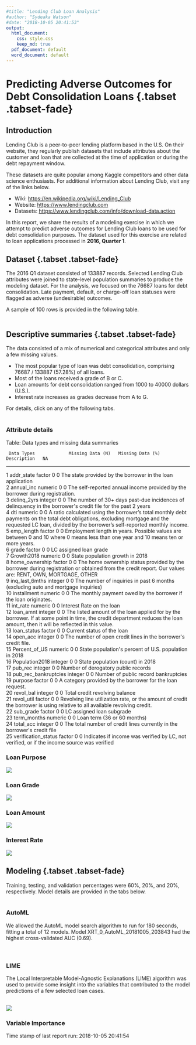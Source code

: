 ```yaml
---
#title: "Lending Club Loan Analysis"
#author: "Sydeaka Watson"
#date: "2018-10-05 20:41:53"
output:
  html_document:
    css: style.css
    keep_md: true
  pdf_document: default
  word_document: default
---
```
















# Predicting Adverse Outcomes for Debt Consolidation Loans {.tabset .tabset-fade}



## Introduction 

Lending Club is a peer-to-peer lending platform based in the U.S. On their website, they regularly publish datasets that include attributes about the customer and loan that are collected at the time of application or during the debt repayment window. 

These datasets are quite popular among Kaggle competitors and other data science enthusiasts. For additional information about Lending Club, visit any of the links below.

- Wiki: https://en.wikipedia.org/wiki/Lending_Club
- Website: https://www.lendingclub.com
- Datasets: https://www.lendingclub.com/info/download-data.action

In this report, we share the results of a modeling exercise in which we attempt to predict adverse outcomes for Lending Club loans to be used for debt consolidation purposes. The dataset used for this exercise are related to loan applications processed in **2016, Quarter 1**.

## Dataset {.tabset .tabset-fade}

The 2016 Q1 dataset consisted of 133887 records. Selected Lending Club attributes were joined to state-level population summaries to produce the modeling dataset.  For the analysis, we focused on the 76687 loans for debt consolidation. Late payment, default, or charge-off loan statuses were flagged as adverse (undesirable) outcomes.

A sample of 100 rows is provided in the following table. 
<br>
<br>




<!--html_preserve--><div id="htmlwidget-ec88f7ea3f83743d35be" style="width:100%;height:auto;" class="datatables html-widget"></div>
<script type="application/json" data-for="htmlwidget-ec88f7ea3f83743d35be">{"x":{"filter":"none","caption":"<caption>Lending Club loans for debt consolidation (data sample)<\/caption>","data":[["1","2","3","4","5","6","7","8","9","10","11","12","13","14","15","16","17","18","19","20","21","22","23","24","25","26","27","28","29","30","31","32","33","34","35","36","37","38","39","40","41","42","43","44","45","46","47","48","49","50","51","52","53","54","55","56","57","58","59","60","61","62","63","64","65","66","67","68","69","70","71","72","73","74","75","76","77","78","79","80","81","82","83","84","85","86","87","88","89","90","91","92","93","94","95","96","97","98","99","100"],[14000,16000,3925,15000,35000,15000,19000,8200,15350,19500,7000,25000,19375,20000,20000,25000,12000,8000,15000,15000,17200,20000,12000,8150,11850,27500,33600,35000,35000,22500,5500,17000,9500,13600,32625,20000,12000,30000,10000,11200,15600,7400,25000,10075,23475,14775,5000,18000,10000,2000,8000,8150,35000,8000,12000,23000,23100,6275,4325,27175,10000,10000,10000,9000,16000,15000,10000,14000,18625,25000,29075,10000,10000,9600,13000,2200,30000,12500,19425,4000,35000,10000,20000,26600,15600,12000,4800,28000,11200,23900,20000,15000,10000,24000,17000,35000,35000,16400,16000,8000],[6.97,10.75,18.25,11.99,14.46,23.13,13.99,6.49,11.99,8.39,17.27,23.13,18.25,15.77,14.46,5.32,11.99,12.88,6.97,9.75,22.45,8.39,13.67,22.45,16.29,6.97,20.75,18.25,9.75,13.67,13.99,16.29,11.47,14.85,26.99,17.27,7.89,5.32,15.31,10.75,21.18,9.75,13.67,15.31,24.11,18.99,10.78,9.16,6.49,9.75,11.47,17.27,16.29,9.75,9.16,9.16,13.44,11.99,15.31,21.48,7.89,16.29,10.78,10.78,6.49,13.67,11.47,11.99,8.39,14.46,7.49,9.17,5.32,10.78,6.49,13.44,16.29,6.49,13.44,6.49,21.18,9.75,14.46,24.99,23.13,7.49,17.27,20.75,9.75,11.99,19.48,16.29,11.48,10.78,10.75,15.77,7.39,18.99,20.75,9.17],[432.09,345.89,142.4,498.15,1204.06,581.67,649.29,251.29,341.38,399.04,250.52,706.64,494.64,483.93,470.15,752.87,398.52,269.09,462.96,482.25,479.46,630.34,277.18,313.16,290,848.75,904.28,1269.73,1125.25,765.4,187.96,600.11,313.14,470.46,996.03,499.96,375.43,903.45,348.18,365.35,589.18,237.91,850.44,350.79,676.83,383.2,163.18,573.74,306.45,64.3,263.7,291.67,1235.52,257.2,382.5,733.11,783.24,208.39,150.59,742.54,312.86,244.73,326.35,293.72,490.32,510.27,329.62,311.36,587,860.04,904.28,318.79,301.15,313.3,398.38,74.6,1059.02,383.06,658.63,122.58,950.42,321.5,470.15,1057.48,440.94,373.22,171.78,753.57,360.08,531.53,524.11,529.51,329.67,783.24,554.55,1226.53,1086.96,425.34,430.61,255.04],["A","B","D","C","C","F","C","A","C","B","D","F","D","D","C","A","C","C","A","B","F","B","C","E","D","A","E","D","B","C","C","D","B","C","G","D","A","A","C","B","E","B","C","C","F","D","B","B","A","B","B","D","D","B","B","B","C","C","C","E","A","D","B","B","A","C","B","C","B","C","A","B","A","B","A","C","D","A","C","A","E","B","C","F","F","A","D","E","B","C","E","D","B","B","B","D","A","D","E","B"],["A3","B4","D3","C1","C4","F1","C4","A2","C1","B1","D2","F1","D3","D1","C4","A1","C1","C2","A3","B3","F1","B1","C3","E5","D1","A3","E2","D3","B3","C3","C4","D1","B5","C5","G1","D2","A5","A1","C5","B4","E3","B3","C3","C5","F2","D4","B4","B2","A2","B3","B5","D2","D1","B3","B2","B2","C3","C1","C5","E5","A5","D1","B4","B4","A2","C3","B5","C1","B1","C4","A4","B2","A1","B4","A2","C3","D1","A2","C3","A2","E3","B3","C4","F3","F1","A4","D2","E2","B3","C1","E2","D1","B5","B4","B4","D1","A4","D4","E2","B2"],["10+ years","5 years","10+ years","2 years","10+ years","3 years","10+ years","3 years","10+ years","10+ years","4 years","10+ years","10+ years","3 years","3 years","6 years","2 years","10+ years","10+ years","7 years","7 years","2 years","4 years","7 years","10+ years","10+ years","&lt; 1 year","10+ years","n/a","10+ years","10+ years","3 years","7 years","10+ years","10+ years","5 years","5 years","6 years","5 years","5 years","2 years","3 years","10+ years","8 years","3 years","10+ years","10+ years","7 years","10+ years","&lt; 1 year","10+ years","10+ years","10+ years","3 years","3 years","5 years","2 years","3 years","3 years","4 years","10+ years","3 years","9 years","10+ years","10+ years","10+ years","4 years","10+ years","1 year","2 years","5 years","2 years","5 years","2 years","&lt; 1 year","9 years","&lt; 1 year","10+ years","&lt; 1 year","10+ years","10+ years","7 years","10+ years","9 years","10+ years","8 years","&lt; 1 year","10+ years","7 years","10+ years","3 years","10+ years","5 years","10+ years","6 years","3 years","1 year","2 years","10+ years","10+ years"],["MORTGAGE","MORTGAGE","RENT","MORTGAGE","OWN","RENT","MORTGAGE","RENT","OWN","MORTGAGE","RENT","RENT","RENT","MORTGAGE","MORTGAGE","MORTGAGE","RENT","MORTGAGE","OWN","RENT","RENT","OWN","MORTGAGE","MORTGAGE","MORTGAGE","MORTGAGE","MORTGAGE","MORTGAGE","OWN","MORTGAGE","OWN","MORTGAGE","RENT","MORTGAGE","MORTGAGE","MORTGAGE","MORTGAGE","MORTGAGE","RENT","RENT","MORTGAGE","RENT","MORTGAGE","RENT","MORTGAGE","OWN","RENT","MORTGAGE","MORTGAGE","RENT","RENT","MORTGAGE","RENT","MORTGAGE","MORTGAGE","RENT","RENT","MORTGAGE","MORTGAGE","MORTGAGE","MORTGAGE","MORTGAGE","RENT","MORTGAGE","MORTGAGE","MORTGAGE","MORTGAGE","RENT","MORTGAGE","RENT","MORTGAGE","MORTGAGE","OWN","RENT","MORTGAGE","MORTGAGE","RENT","MORTGAGE","RENT","MORTGAGE","MORTGAGE","OWN","MORTGAGE","RENT","MORTGAGE","MORTGAGE","OWN","MORTGAGE","RENT","MORTGAGE","RENT","RENT","RENT","RENT","RENT","MORTGAGE","MORTGAGE","MORTGAGE","MORTGAGE","RENT"],[75000,50000,60000,75000,137000,30000,90000,48000,40000,114500,85000,85000,120000,89000,84000,85000,85000,50000,58000,60000,39100,88000,40000,30000,55000,141978,36000,120000,80000,75000,74000,85000,94000,138600,72000,65000,86000,120000,47882,80000,32000,32000,118035.01,74000,61800,42000,48024,9000,70000,45000,43000,76000,69132.24,83000,68000,85000,55000,138000,55000,65000,126000,117500,85000,68000,80000,90000,37000,48000,99000,60000,85000,63000,87000,65000,90000,61500,140000,165000,50000,80000,80000,80000,60000,70000,49000,110000,15000,100000,50000,52000,50000,375000,72000,115000,44000,105000,115000,95000,45000,63000],["Source Verified","Not Verified","Source Verified","Source Verified","Source Verified","Verified","Not Verified","Verified","Not Verified","Verified","Source Verified","Not Verified","Source Verified","Source Verified","Verified","Verified","Source Verified","Verified","Source Verified","Not Verified","Verified","Source Verified","Verified","Verified","Not Verified","Not Verified","Not Verified","Source Verified","Verified","Verified","Verified","Source Verified","Source Verified","Not Verified","Source Verified","Not Verified","Not Verified","Source Verified","Verified","Source Verified","Verified","Verified","Verified","Verified","Verified","Source Verified","Verified","Not Verified","Not Verified","Verified","Not Verified","Source Verified","Verified","Verified","Source Verified","Source Verified","Verified","Source Verified","Source Verified","Source Verified","Source Verified","Source Verified","Source Verified","Source Verified","Not Verified","Source Verified","Source Verified","Not Verified","Not Verified","Not Verified","Source Verified","Not Verified","Not Verified","Not Verified","Source Verified","Not Verified","Source Verified","Not Verified","Verified","Not Verified","Source Verified","Not Verified","Verified","Verified","Verified","Not Verified","Verified","Source Verified","Source Verified","Not Verified","Source Verified","Source Verified","Not Verified","Source Verified","Not Verified","Source Verified","Source Verified","Source Verified","Verified","Source Verified"],["debt_consolidation","debt_consolidation","debt_consolidation","debt_consolidation","debt_consolidation","debt_consolidation","debt_consolidation","debt_consolidation","debt_consolidation","debt_consolidation","debt_consolidation","debt_consolidation","debt_consolidation","debt_consolidation","debt_consolidation","debt_consolidation","debt_consolidation","debt_consolidation","debt_consolidation","debt_consolidation","debt_consolidation","debt_consolidation","debt_consolidation","debt_consolidation","debt_consolidation","debt_consolidation","debt_consolidation","debt_consolidation","debt_consolidation","debt_consolidation","debt_consolidation","debt_consolidation","debt_consolidation","debt_consolidation","debt_consolidation","debt_consolidation","debt_consolidation","debt_consolidation","debt_consolidation","debt_consolidation","debt_consolidation","debt_consolidation","debt_consolidation","debt_consolidation","debt_consolidation","debt_consolidation","debt_consolidation","debt_consolidation","debt_consolidation","debt_consolidation","debt_consolidation","debt_consolidation","debt_consolidation","debt_consolidation","debt_consolidation","debt_consolidation","debt_consolidation","debt_consolidation","debt_consolidation","debt_consolidation","debt_consolidation","debt_consolidation","debt_consolidation","debt_consolidation","debt_consolidation","debt_consolidation","debt_consolidation","debt_consolidation","debt_consolidation","debt_consolidation","debt_consolidation","debt_consolidation","debt_consolidation","debt_consolidation","debt_consolidation","debt_consolidation","debt_consolidation","debt_consolidation","debt_consolidation","debt_consolidation","debt_consolidation","debt_consolidation","debt_consolidation","debt_consolidation","debt_consolidation","debt_consolidation","debt_consolidation","debt_consolidation","debt_consolidation","debt_consolidation","debt_consolidation","debt_consolidation","debt_consolidation","debt_consolidation","debt_consolidation","debt_consolidation","debt_consolidation","debt_consolidation","debt_consolidation","debt_consolidation"],[15.98,18.75,6,8.27,23.45,27.76,21.75,14.5,16.56,25.74,9.54,12.18,14,7.86,16.44,5.97,20.61,32.5,34.72,28.9,30.38,18.61,21.63,32.56,13.48,24.44,24.7,27.31,23.18,15.21,10.17,21.38,27.27,27.23,23.72,20.33,8.51,12.64,26.59,14.65,29.03,20.14,6.9,22.15,22.58,28.34,18.64,108,30.29,11.07,8.95,16.3,31.87,9.43,30.48,19.33,21.25,20.9,7.29,24.84,21.95,34.54,11.69,17.19,19.65,15.15,18.26,28.05,25.89,9.84,16.48,17.39,20.7,24.75,19.75,17.89,7.46,13.49,19.9,19.08,17.3,5.4,25,8.9,20.99,10.85,9.52,8.77,20.21,14.89,36.02,14.54,15.17,9.99,31.89,24.26,9.91,15.07,33.26,21.75],[0,0,0,0,1,0,0,0,0,0,0,0,0,1,0,0,0,0,0,0,0,2,0,0,0,0,0,0,0,3,0,0,0,0,0,0,0,0,2,2,1,0,3,2,0,0,0,0,0,1,0,0,0,5,0,0,0,0,3,1,0,1,2,0,0,1,4,0,1,0,0,1,0,0,1,2,0,0,0,0,0,1,0,0,0,0,0,0,8,0,1,0,0,0,0,0,5,0,0,0],[1,0,2,1,1,1,5,0,1,0,0,0,1,2,1,0,0,0,0,0,0,1,0,1,0,0,0,3,0,0,2,0,2,1,1,0,0,0,0,0,1,0,1,0,1,0,0,0,1,0,1,1,1,0,0,0,1,0,1,1,0,1,0,0,0,2,0,0,0,2,0,0,1,0,0,2,1,0,1,1,2,0,0,0,1,0,0,1,1,0,2,0,0,0,0,1,1,3,3,0],[0,0,0,0,0,0,0,0,0,0,0,0,1,0,1,0,0,0,1,0,1,0,0,1,0,0,0,0,0,0,0,0,0,0,0,0,0,0,0,0,0,0,0,0,0,1,0,1,0,0,0,0,0,0,1,0,0,0,0,1,0,0,0,1,0,1,0,0,0,0,0,0,0,0,0,0,0,0,0,0,0,0,0,0,1,0,0,0,1,0,0,0,0,0,0,0,0,0,1,1],[11,10,5,6,21,8,20,3,10,12,5,18,4,10,11,7,16,15,12,6,9,15,8,10,5,25,9,28,14,17,8,20,19,21,33,12,10,19,8,7,5,12,10,5,12,11,22,10,14,6,9,9,7,17,12,16,11,12,11,14,22,14,12,6,9,8,22,8,15,6,7,14,8,10,8,6,13,10,7,22,11,6,10,9,7,9,7,10,19,13,9,12,8,10,11,11,12,23,32,7],[0,0,0,0,0,0,0,0,0,0,0,0,1,0,2,0,0,0,1,0,1,0,0,1,0,0,0,0,0,0,0,0,0,0,0,0,1,0,0,0,0,0,0,0,0,1,0,1,0,0,0,4,0,0,2,1,0,0,0,1,0,0,0,1,0,1,0,0,0,0,0,0,0,1,1,0,0,0,0,0,0,0,0,0,1,2,0,0,1,0,0,0,0,0,0,0,0,0,1,1],[18347,15331,1994,5875,37383,1863,26090,0,7221,64006,11261,20501,5049,6997,6782,25687,13395,14728,8332,18977,3663,19491,7910,6260,13369,46377,3781,27704,29466,22875,16142,16621,9430,24991,29882,23242,7477,78821,11108,4026,2220,7255,12043,3690,6571,12326,19868,3801,14484,23,7985,2048,30698,2588,8239,24222,9300,25828,2029,12648,62653,10899,14281,4525,12836,10024,13003,9067,22302,6481,13094,10491,8024,10177,117916,1799,29884,8921,18707,8737,22456,9013,19217,6943,3717,12096,4429,14476,3469,13994,15183,38961,5819,2318,12412,33688,13185,8738,16943,8110],["46.4%","36.2%","53.9%","97.9%","40.1%","43.3%","51.1%","0%","14.8%","83%","77.7%","64.7%","60.8%","25.4%","21.7%","58.4%","70.1%","32.2%","61.7%","93%","20.3%","38.7%","93%","31.8%","95.5%","43.3%","43.5%","64.1%","42.9%","46%","81.1%","73.2%","43.3%","94.3%","62.6%","68%","14.2%","19.7%","78.8%","83.9%","96.5%","63.1%","67.3%","94.6%","54.3%","52%","47.3%","30.4%","28.7%","1%","43.4%","24.7%","84.3%","51.8%","26.2%","70.8%","51.1%","69%","33.8%","38.7%","91.3%","59%","88.2%","35.4%","65.2%","76.5%","52.6%","90.7%","46.1%","51%","23.5%","46%","31.8%","73.2%","56.9%","77%","46.6%","81.1%","58.6%","24.5%","59.3%","77.7%","72%","43.9%","88.5%","36.8%","33.1%","63.5%","11.6%","25.7%","53.5%","98.9%","26.7%","17.7%","34.2%","53.9%","76.7%","38.5%","27.4%","43.1%"],[19,20,20,29,42,15,35,17,27,31,6,28,12,31,25,23,18,22,22,17,17,38,19,31,9,48,28,46,29,27,20,39,54,38,51,16,25,36,20,15,22,25,19,12,16,19,54,16,35,14,23,15,40,37,32,17,19,21,16,28,30,33,26,20,25,26,53,19,51,12,20,17,10,34,19,20,27,20,12,34,35,15,22,23,13,21,8,23,31,29,13,22,10,26,31,28,29,31,41,15],["NJ","WA","CA","GA","NY","CA","WA","MI","NJ","WI","CA","VA","FL","MD","ID","FL","CA","GA","WI","MS","FL","MD","ID","LA","NH","MI","AL","KY","TX","NY","WI","TX","HI","CA","VA","TX","CT","AZ","NY","CA","TN","TX","NY","NY","OH","OH","CA","CA","AR","CO","NY","GA","VA","NJ","FL","IL","MT","VA","CT","NJ","CT","VA","IL","IL","CT","IL","MS","WI","TX","TX","AZ","FL","TX","TX","MN","GA","NJ","CA","MD","TX","TX","NC","WA","NY","SC","NY","CA","OR","FL","CT","NH","CA","GA","MD","KS","IL","HI","AR","AL","CA"],[9032872,7530552,39776830,10545138,19862512,39776830,7530552,9991177,9032872,5818049,39776830,8525660,21312211,6079602,1753860,21312211,39776830,10545138,5818049,2982785,21312211,6079602,1753860,4682509,1350575,9991177,4888949,4472265,28704330,19862512,5818049,28704330,1426393,39776830,8525660,28704330,3588683,7123898,19862512,39776830,6782564,28704330,19862512,19862512,11694664,11694664,39776830,39776830,3020327,5684203,19862512,10545138,8525660,9032872,21312211,12768320,1062330,8525660,3588683,9032872,3588683,8525660,12768320,12768320,3588683,12768320,2982785,5818049,28704330,28704330,7123898,21312211,28704330,28704330,5628162,10545138,9032872,39776830,6079602,28704330,28704330,10390149,7530552,19862512,5088916,19862512,39776830,4199563,21312211,3588683,1350575,39776830,10545138,6079602,2918515,12768320,1426393,3020327,4888949,39776830],[0.003023437,0.016853002,0.006074793,0.011099319,0.000660625,0.006074793,0.016853002,0.00289752,0.003023437,0.003893722,0.006074793,0.006569052,0.015621652,0.004531427,0.021501587,0.015621652,0.006074793,0.011099319,0.003893722,-0.000440669,0.015621652,0.004531427,0.021501587,-0.000389383,0.005793885,0.00289752,0.002913382,0.004058202,0.014122583,0.000660625,0.003893722,0.014122583,-0.00080208,0.006074793,0.006569052,0.014122583,0.000139068,0.015339775,0.000660625,0.006074793,0.009913663,0.014122583,0.000660625,0.000660625,0.003092564,0.003092564,0.006074793,0.006074793,0.005341714,0.013741196,0.000660625,0.011099319,0.006569052,0.003023437,0.015621652,-0.002632631,0.011268043,0.006569052,0.000139068,0.003023437,0.000139068,0.006569052,-0.002632631,-0.002632631,0.000139068,-0.002632631,-0.000440669,0.003893722,0.014122583,0.014122583,0.015339775,0.015621652,0.014122583,0.014122583,0.00924505,0.011099319,0.003023437,0.006074793,0.004531427,0.014122583,0.014122583,0.011362332,0.016853002,0.000660625,0.012846787,0.000660625,0.006074793,0.013707475,0.015621652,0.000139068,0.005793885,0.006074793,0.011099319,0.004531427,0.001850935,-0.002632631,-0.00080208,0.005341714,0.002913382,0.006074793],[0.027536522,0.022956731,0.121258837,0.032146633,0.060550454,0.121258837,0.022956731,0.030457895,0.027536522,0.017736201,0.121258837,0.025990297,0.064969831,0.01853354,0.005346606,0.064969831,0.121258837,0.032146633,0.017736201,0.009092958,0.064969831,0.01853354,0.005346606,0.014274531,0.0041172,0.030457895,0.014903859,0.013633607,0.087504552,0.060550454,0.017736201,0.087504552,0.004348329,0.121258837,0.025990297,0.087504552,0.010940025,0.021717055,0.060550454,0.121258837,0.020676505,0.087504552,0.060550454,0.060550454,0.03565094,0.03565094,0.121258837,0.121258837,0.009207404,0.017328174,0.060550454,0.032146633,0.025990297,0.027536522,0.064969831,0.038923957,0.003238491,0.025990297,0.010940025,0.027536522,0.010940025,0.025990297,0.038923957,0.038923957,0.010940025,0.038923957,0.009092958,0.017736201,0.087504552,0.087504552,0.021717055,0.064969831,0.087504552,0.087504552,0.017157335,0.032146633,0.027536522,0.121258837,0.01853354,0.087504552,0.087504552,0.031674153,0.022956731,0.060550454,0.015513454,0.060550454,0.121258837,0.01280228,0.064969831,0.010940025,0.0041172,0.121258837,0.032146633,0.01853354,0.008897032,0.038923957,0.004348329,0.009207404,0.014903859,0.121258837],[36,60,36,36,36,36,36,36,60,60,36,60,60,60,60,36,36,36,36,36,60,36,60,36,60,36,60,36,36,36,36,36,36,36,60,60,36,36,36,36,36,36,36,36,60,60,36,36,36,36,36,36,36,36,36,36,36,36,36,60,36,60,36,36,36,36,36,60,36,36,36,36,36,36,36,36,36,36,36,36,60,36,60,36,60,36,36,60,36,60,60,36,36,36,36,36,36,60,60,36],["no","no","yes","no","no","no","no","yes","no","no","yes","no","no","yes","no","no","no","no","no","no","yes","no","no","yes","no","yes","no","yes","no","no","no","no","no","no","no","yes","no","no","no","yes","no","no","yes","yes","yes","yes","yes","no","no","no","no","no","no","no","no","no","no","no","no","no","no","no","yes","no","no","no","yes","no","no","no","no","no","no","no","no","yes","yes","no","no","no","no","no","no","yes","no","no","no","yes","yes","yes","yes","no","no","no","no","no","no","yes","no","yes"]],"container":"<table class=\"display\">\n  <thead>\n    <tr>\n      <th> <\/th>\n      <th>loan_amnt<\/th>\n      <th>int_rate<\/th>\n      <th>installment<\/th>\n      <th>grade<\/th>\n      <th>sub_grade<\/th>\n      <th>emp_length<\/th>\n      <th>home_ownership<\/th>\n      <th>annual_inc<\/th>\n      <th>verification_status<\/th>\n      <th>purpose<\/th>\n      <th>dti<\/th>\n      <th>delinq_2yrs<\/th>\n      <th>inq_last_6mths<\/th>\n      <th>pub_rec_bankruptcies<\/th>\n      <th>open_acc<\/th>\n      <th>pub_rec<\/th>\n      <th>revol_bal<\/th>\n      <th>revol_util<\/th>\n      <th>total_acc<\/th>\n      <th>addr_state<\/th>\n      <th>Population2018<\/th>\n      <th>Growth2018<\/th>\n      <th>Percent_of_US<\/th>\n      <th>term_months<\/th>\n      <th>late_or_chargeoff<\/th>\n    <\/tr>\n  <\/thead>\n<\/table>","options":{"columnDefs":[{"className":"dt-right","targets":[1,2,3,8,11,12,13,14,15,16,17,19,21,22,23,24]},{"orderable":false,"targets":0}],"order":[],"autoWidth":false,"orderClasses":false}},"evals":[],"jsHooks":[]}</script><!--/html_preserve-->


## Descriptive summaries {.tabset .tabset-fade}

The data consisted of a mix of numerical and categorical attributes and only a few missing values. 

- The most popular type of loan was debt consolidation, comprising 76687 / 133887 (57.28%) of all loans. 
- Most of the loans received a grade of B or C. 
- Loan amounts for debt consolidation ranged from 1000 to 40000 dollars (U.S.). 
- Interest rate increases as grades decrease from A to G.

For details, click on any of the following tabs.
<br>
<br>
 
### Attribute details

Table: Data types and missing data summaries

     Data Types             Missing Data (N)   Missing Data (%)   Description   NA                                                                                                                                                                                                       
---  ---------------------  -----------------  -----------------  ------------  ---------------------------------------------------------------------------------------------------------------------------------------------------------------------------------------------------------
1    addr_state             factor             0                  0             The state provided by the borrower in the loan application                                                                                                                                               
2    annual_inc             numeric            0                  0             The self-reported annual income provided by the borrower during registration.                                                                                                                            
3    delinq_2yrs            integer            0                  0             The number of 30+ days past-due incidences of delinquency in the borrower's credit file for the past 2 years                                                                                             
4    dti                    numeric            0                  0             A ratio calculated using the borrower’s total monthly debt payments on the total debt obligations, excluding mortgage and the requested LC loan, divided by the borrower’s self-reported monthly income. 
5    emp_length             factor             0                  0             Employment length in years. Possible values are between 0 and 10 where 0 means less than one year and 10 means ten or more years.                                                                        
6    grade                  factor             0                  0             LC assigned loan grade                                                                                                                                                                                   
7    Growth2018             numeric            0                  0             State population growth in 2018                                                                                                                                                                          
8    home_ownership         factor             0                  0             The home ownership status provided by the borrower during registration or obtained from the credit report. Our values are: RENT, OWN, MORTGAGE, OTHER                                                    
9    inq_last_6mths         integer            0                  0             The number of inquiries in past 6 months (excluding auto and mortgage inquiries)                                                                                                                         
10   installment            numeric            0                  0             The monthly payment owed by the borrower if the loan originates.                                                                                                                                         
11   int_rate               numeric            0                  0             Interest Rate on the loan                                                                                                                                                                                
12   loan_amnt              integer            0                  0             The listed amount of the loan applied for by the borrower. If at some point in time, the credit department reduces the loan amount, then it will be reflected in this value.                             
13   loan_status            factor             0                  0             Current status of the loan                                                                                                                                                                               
14   open_acc               integer            0                  0             The number of open credit lines in the borrower's credit file.                                                                                                                                           
15   Percent_of_US          numeric            0                  0             State population's percent of U.S. population in 2018                                                                                                                                                    
16   Population2018         integer            0                  0             State population (count) in 2018                                                                                                                                                                         
17   pub_rec                integer            0                  0             Number of derogatory public records                                                                                                                                                                      
18   pub_rec_bankruptcies   integer            0                  0             Number of public record bankruptcies                                                                                                                                                                     
19   purpose                factor             0                  0             A category provided by the borrower for the loan request.                                                                                                                                                
20   revol_bal              integer            0                  0             Total credit revolving balance                                                                                                                                                                           
21   revol_util             factor             0                  0             Revolving line utilization rate, or the amount of credit the borrower is using relative to all available revolving credit.                                                                               
22   sub_grade              factor             0                  0             LC assigned loan subgrade                                                                                                                                                                                
23   term_months            numeric            0                  0             Loan term (36 or 60 months)                                                                                                                                                                              
24   total_acc              integer            0                  0             The total number of credit lines currently in the borrower's credit file                                                                                                                                 
25   verification_status    factor             0                  0             Indicates if income was verified by LC, not verified, or if the income source was verified                                                                                                               




### Loan Purpose
![](../plots/plot_purpose.png)

### Loan Grade
![](../plots/plot_grade.png)

### Loan Amount
![](../plots/plot_loan_amnt_by_grade.png)

### Interest Rate
![](../plots/plot_int_rate_by_grade.png)

## Modeling {.tabset .tabset-fade}

Training, testing, and validation percentages were 60%, 20%, and 20%, respectively. Model details are provided in the tabs below.
<br>
<br>

### AutoML

We allowed the AutoML model search algorithm to run for 180 seconds, fitting a total of 12 models. Model XRT_0_AutoML_20181005_203843 had the highest cross-validated AUC (0.69).  
<br>
<br>

<!--html_preserve--><div id="htmlwidget-7101767bf9f2ffa1e8ce" style="width:100%;height:auto;" class="datatables html-widget"></div>
<script type="application/json" data-for="htmlwidget-7101767bf9f2ffa1e8ce">{"x":{"filter":"none","caption":"<caption>AutoML leaderboard<\/caption>","data":[["1","2","3","4","5","6","7","8","9","10","11","12"],["XRT_0_AutoML_20181005_203843","GBM_grid_0_AutoML_20181005_203843_model_0","StackedEnsemble_AllModels_0_AutoML_20181005_203525","StackedEnsemble_BestOfFamily_0_AutoML_20181005_203525","DRF_0_AutoML_20181005_203843","XRT_0_AutoML_20181005_203525","GBM_grid_0_AutoML_20181005_203525_model_0","GBM_grid_0_AutoML_20181005_203843_model_1","DRF_0_AutoML_20181005_203525","GBM_grid_0_AutoML_20181005_203843_model_2","GBM_grid_0_AutoML_20181005_203843_model_4","GBM_grid_0_AutoML_20181005_203843_model_3"],[0.690639316513979,0.68897614088545,0.688086555291624,0.688086555291624,0.685139290921782,0.682734544173075,0.680497947481676,0.678578164100166,0.677496034254845,0.667884133406654,0.66575181281186,0.66040783868679],[0.514632276371298,0.447322356486797,0.439344082183037,0.439344082183037,0.524273048633094,0.52085135697958,0.44132563080825,0.458165027056172,0.540386108978849,0.474345583865441,0.466047474898063,0.520552995960258],[0.359670702171762,0.362888042856899,0.36230518653348,0.36230518653348,0.366490711719933,0.368987855264578,0.369522333581154,0.374160691560531,0.368963377143223,0.382654151113704,0.382397043279436,0.388356148823718],[0.392435822176231,0.375631931239001,0.371230734868329,0.371230734868329,0.391321616030668,0.389618812635978,0.372311689053335,0.378911817209995,0.388640868216102,0.383330013307926,0.382248647054352,0.391674829013176],[0.154005874527135,0.141099347766342,0.137812258510879,0.137812258510879,0.153132607172853,0.151802819159869,0.138615993805747,0.143574165221381,0.151041724447766,0.146941899102655,0.146114028174882,0.153409171682501]],"container":"<table class=\"display\">\n  <thead>\n    <tr>\n      <th> <\/th>\n      <th>model_id<\/th>\n      <th>auc<\/th>\n      <th>logloss<\/th>\n      <th>mean_per_class_error<\/th>\n      <th>rmse<\/th>\n      <th>mse<\/th>\n    <\/tr>\n  <\/thead>\n<\/table>","options":{"columnDefs":[{"className":"dt-right","targets":[2,3,4,5,6]},{"orderable":false,"targets":0}],"order":[],"autoWidth":false,"orderClasses":false,"rowCallback":"function(row, data) {\nDTWidget.formatRound(this, row, data, 1, 3, 3, ',', '.');\nDTWidget.formatRound(this, row, data, 2, 3, 3, ',', '.');\nDTWidget.formatRound(this, row, data, 3, 3, 3, ',', '.');\nDTWidget.formatRound(this, row, data, 4, 3, 3, ',', '.');\nDTWidget.formatRound(this, row, data, 5, 3, 3, ',', '.');\nDTWidget.formatRound(this, row, data, 6, 3, 3, ',', '.');\n}"}},"evals":["options.rowCallback"],"jsHooks":[]}</script><!--/html_preserve-->

### LIME

The Local Interpretable Model-Agnostic Explanations (LIME) algorithm was used to provide some insight into the variables that contributed to the model predictions of a few selected loan cases.
<br>
<br>

![](../plots/plot_lime.png)


### Variable Importance
<!--html_preserve--><div id="htmlwidget-7ab8d1c6674e5e423d9c" style="width:100%;height:auto;" class="datatables html-widget"></div>
<script type="application/json" data-for="htmlwidget-7ab8d1c6674e5e423d9c">{"x":{"filter":"none","caption":"<caption>Variable Importance for top GBM<\/caption>","data":[["1","2","3","4","5","6","7","8","9","10","11","12","13","14","15","16","17","18","19","20","21","22","23"],["revol_util","sub_grade","addr_state","int_rate","grade","emp_length","dti","revol_bal","home_ownership","open_acc","installment","loan_amnt","inq_last_6mths","total_acc","delinq_2yrs","annual_inc","verification_status","term_months","pub_rec","Growth2018","Percent_of_US","pub_rec_bankruptcies","Population2018"],[7251.20263671875,6829.90771484375,2908.08178710938,2742.98168945312,1857.52685546875,1186.95593261719,537.568603515625,535.247863769531,368.138702392578,323.23193359375,273.565032958984,269.488922119141,253.733245849609,192.176803588867,133.190673828125,131.352783203125,120.633758544922,107.263900756836,103.179862976074,72.1773529052734,56.1380577087402,39.5341491699219,30.3893032073975],[1,0.941899993286405,0.401048203008889,0.378279552630783,0.256168107351266,0.163690906472074,0.0741350959899365,0.0738150470460079,0.0507693303905744,0.0445763206170744,0.0377268498295306,0.0371647208911938,0.0349918845964601,0.0265027490220339,0.0183680805103518,0.0181146203993774,0.0166363794516036,0.0147925669893255,0.014229344861167,0.00995384579928585,0.00774189614071292,0.0054520816960387,0.00419093283278441],[0.275463235449836,0.259458819620852,0.110474035572171,0.104202109472192,0.0705648956700405,0.0450908267105141,0.0204214934017721,0.0203333316841752,0.0139850840110093,0.0122791375016285,0.0103923601173726,0.0102375142612783,0.00963897774542816,0.00730053299392442,0.00505973088638457,0.00498991194415811,0.0045827109099099,0.00407480836348804,0.00391966137378854,0.00274191856904004,0.00213260775943738,0.00150184806392765,0.00115444791767174],["Revolving line utilization rate, or the amount of credit the borrower is using relative to all available revolving credit.","LC assigned loan subgrade","The state provided by the borrower in the loan application","Interest Rate on the loan","LC assigned loan grade","Employment length in years. Possible values are between 0 and 10 where 0 means less than one year and 10 means ten or more years.","A ratio calculated using the borrower’s total monthly debt payments on the total debt obligations, excluding mortgage and the requested LC loan, divided by the borrower’s self-reported monthly income.","Total credit revolving balance","The home ownership status provided by the borrower during registration or obtained from the credit report. Our values are: RENT, OWN, MORTGAGE, OTHER","The number of open credit lines in the borrower's credit file.","The monthly payment owed by the borrower if the loan originates.","The listed amount of the loan applied for by the borrower. If at some point in time, the credit department reduces the loan amount, then it will be reflected in this value.","The number of inquiries in past 6 months (excluding auto and mortgage inquiries)","The total number of credit lines currently in the borrower's credit file","The number of 30+ days past-due incidences of delinquency in the borrower's credit file for the past 2 years","The self-reported annual income provided by the borrower during registration.","Indicates if income was verified by LC, not verified, or if the income source was verified","Loan term (36 or 60 months)","Number of derogatory public records","State population growth in 2018","State population's percent of U.S. population in 2018","Number of public record bankruptcies","State population (count) in 2018"]],"container":"<table class=\"display\">\n  <thead>\n    <tr>\n      <th> <\/th>\n      <th>variable<\/th>\n      <th>relative_importance<\/th>\n      <th>scaled_importance<\/th>\n      <th>percentage<\/th>\n      <th>Description<\/th>\n    <\/tr>\n  <\/thead>\n<\/table>","options":{"columnDefs":[{"className":"dt-right","targets":[2,3,4]},{"orderable":false,"targets":0}],"order":[],"autoWidth":false,"orderClasses":false,"rowCallback":"function(row, data) {\nDTWidget.formatRound(this, row, data, 1, 3, 3, ',', '.');\nDTWidget.formatRound(this, row, data, 2, 3, 3, ',', '.');\nDTWidget.formatRound(this, row, data, 3, 3, 3, ',', '.');\nDTWidget.formatRound(this, row, data, 4, 3, 3, ',', '.');\nDTWidget.formatRound(this, row, data, 5, 3, 3, ',', '.');\n}"}},"evals":["options.rowCallback"],"jsHooks":[]}</script><!--/html_preserve-->







Time stamp of last report run: 2018-10-05 20:41:54


